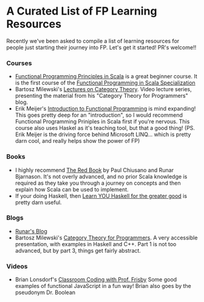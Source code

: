 # A Curated List of FP Learning Resources

Recently we've been asked to compile a list of learning resources for people just starting their journey into FP. Let's get it started! PR's welcome!!

### Courses
* [Functional Programming Principles in Scala](https://www.coursera.org/learn/progfun1) is a great beginner course. It is the first course of the [Functional Programming in Scala Specialization](https://www.coursera.org/specializations/scala)
* Bartosz Milewski's [Lectures on Category Theory](https://www.youtube.com/playlist?list=PLbgaMIhjbmEnaH_LTkxLI7FMa2HsnawM_). Video lecture series, presenting the material from his "Category Theory for Programmers" blog.
* Erik Meijer's [Introduction to Functional Programming](https://www.edx.org/course/introduction-functional-programming-delftx-fp101x-0) is mind expanding!  This goes pretty deep for an "introduction", so I would recommend Functional Programming Priniples in Scala first if you're nervous.  This course also uses Haskel as it's teaching tool, but that a good thing!  (PS. Erik Meijer is the driving force behind Microsoft LINQ... which is pretty darn cool, and really helps show the power of FP)

### Books
* I highly recommend [The Red Book](https://www.manning.com/books/functional-programming-in-scala) by Paul Chiusano and Runar Bjarnason. It's not overly advanced, and no prior Scala knowledge is required as they take you through a journey on concepts and then explain how Scala can be used to implement.
* If your doing Haskell, then [Learn YOU Haskell for the greater good](http://learnyouahaskell.com/chapters) is pretty darn useful.

### Blogs
* [Runar's Blog](http://blog.higher-order.com/)
* Bartosz Milewski's [Category Theory for Programmers](https://bartoszmilewski.com/2014/10/28/category-theory-for-programmers-the-preface/). A very accessible presentation, with examples in Haskell and C++. Part 1 is not too advanced, but by part 3, things get fairly abstract.

### Videos
* Brian Lonsdorf's [Classroom Coding with Prof. Frisby](https://www.youtube.com/watch?v=h_tkIpwbsxY) Some good examples of functional JavaScript in a fun way!  Brian also goes by the pseudonym Dr. Boolean 

